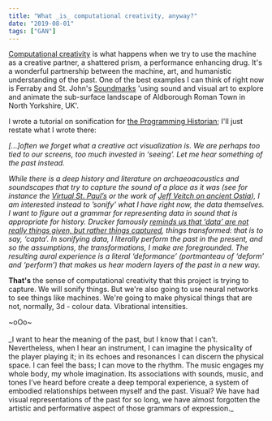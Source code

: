 ```yaml
---
title: "What _is_ computational creativity, anyway?"
date: "2019-08-01"
tags: ["GAN"]
---
```


[Computational creativity](https://en.wikipedia.org/wiki/Computational_creativity) is what happens when we try to use the machine as a creative partner, a shattered prism, a performance enhancing drug. It's a wonderful partnership between the machine, art, and humanistic understanding of the past. One of the best examples I can think of right now is Ferraby and St. John's [Soundmarks](https://soundmarks.co.uk/) 'using sound and visual art to explore and animate the sub-surface landscape of Aldborough Roman Town in North Yorkshire, UK'.

I wrote a tutorial on sonification for [the Programming Historian](https://programminghistorian.org/en/lessons/sonification); I'll just restate what I wrote there:

_[...]often we forget what a creative act visualization is. We are perhaps too tied to our screens, too much invested in ‘seeing’. Let me hear something of the past instead._

_While there is a deep history and literature on archaeoacoustics and soundscapes that try to capture the sound of a place as it was (see for instance the [Virtual St. Paul’s](https://www.digitalstudies.org/articles/10.16995/dscn.58) or the work of [Jeff Veitch on ancient Ostia](https://jeffdveitch.wordpress.com/)), I am interested instead to ’sonify’ what I have right now, the data themselves. I want to figure out a grammar for representing data in sound that is appropriate for history. Drucker famously [reminds us that ‘data’ are not really things given, but rather things captured](https://programminghistorian.org/en/lessons/sonification#Drucker), things transformed: that is to say, ‘capta’. In sonifying data, I literally perform the past in the present, and so the assumptions, the transformations, I make are foregrounded. The resulting aural experience is a literal ‘deformance’ (portmanteau of ‘deform’ and ‘perform’) that makes us hear modern layers of the past in a new way._

**That's** the sense of computational creativity that this project is trying to capture. We will sonify things. But we're also going to use neural networks to see things like machines. We're going to make physical things that are not, normally, 3d - colour data. Vibrational intensities.

<div align="centre">~oOo~</div>
<br>
_I want to hear the meaning of the past, but I know that I can’t. Nevertheless, when I hear an instrument, I can imagine the physicality of the player playing it; in its echoes and resonances I can discern the physical space. I can feel the bass; I can move to the rhythm. The music engages my whole body, my whole imagination. Its associations with sounds, music, and tones I’ve heard before create a deep temporal experience, a system of embodied relationships between myself and the past. Visual? We have had visual representations of the past for so long, we have almost forgotten the artistic and performative aspect of those grammars of expression._
